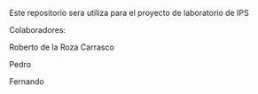 Este repositorio sera utiliza para el proyecto de laboratorio de IPS

Colaboradores:

Roberto de la Roza Carrasco

Pedro

Fernando